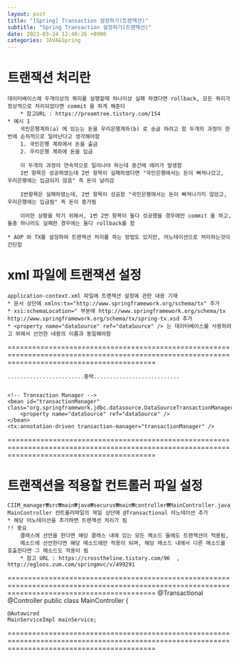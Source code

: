 ```yaml
---
layout: post
title: "[Spring] Transaction 설정하기(트랜잭션)"
subtitle: "Spring Transaction 설정하기(트랜잭션)"
date: 2023-03-24 12:40:26 +0900
categories: JAVA&Spring
---
```


# 트랜잭션 처리란
	데이터베이스에 두개이상의 쿼리를 실행할때 하나이상 실패 하였다면 rollback, 모든 쿼리가 정상적으로 처리되었다면 commit 을 하게 해준다
		* 참고URL : https://preamtree.tistory.com/154
	* 예시 1 
		국민은행계좌(a) 에 있는는 돈을 우리은행계좌(b) 로 송금 하려고 함 두개의 과정이 한번에 순차적으로 일어난다고 생각해야함
		1. 국민은행 계좌에서 돈을 출금
		2. 우리은행 계좌에 돈을 입금

		이 두개의 과정이 연속적으로 일어나야 하는데 중간에 에러가 발생함
		1번 항목은 성공하였는데 2번 항목이 실패하였다면 "국민은행에서는 돈이 빠져나갔고, 우리은행에는 입금되지 않음" 즉 돈이 날라감 
		
		1번항목은 실패하였는데, 2번 항목이 성곰함 "국민은행에서는 돈이 빠져나가지 않았고, 우리은행에는 입금됨" 즉 돈이 증가됨

		이러한 상황을 막기 위해서, 1번 2번 항목이 둘다 성공했을 경우에만 commit 을 하고, 둘중 하나라도 실패한 경우에는 둘다 rollback를 함
	
	* AOP 와 TX를 설정하여 트랜잭션 처리를 하는 방법도 있지만, 어노테이션으로 처리하는것이 간단함

	


# xml 파일에 트랜잭션 설정

	application-context.xml 파일에 트랜잭션 설정에 관한 내용 기재
	* 문서 상단에 xmlns:tx="http://www.springframework.org/schema/tx" 추가 
	* xsi:schemaLocation=" 부분에 http://www.springframework.org/schema/tx http://www.springframework.org/schema/tx/spring-tx.xsd 추가
	* <property name="dataSource" ref="dataSource" /> 는 데이터베이스를 사용하려고 위에서 선언한 내용의 이름과 동일해야함

================================================================================================================================================

<beans xmlns="http://www.springframework.org/schema/beans"
       xmlns:xsi="http://www.w3.org/2001/XMLSchema-instance"
       xmlns:context="http://www.springframework.org/schema/context"
       xmlns:mvc="http://www.springframework.org/schema/mvc"
       xmlns:tx="http://www.springframework.org/schema/tx"
       xsi:schemaLocation="
		http://www.springframework.org/schema/beans http://www.springframework.org/schema/beans/spring-beans.xsd http://www.springframework.org/schema/context http://www.springframework.org/schema/context/spring-context.xsd http://www.springframework.org/schema/mvc http://www.springframework.org/schema/mvc/spring-mvc.xsd http://www.springframework.org/schema/tx http://www.springframework.org/schema/tx/spring-tx.xsd">


	........................중략...........................


    <!-- Transaction Manager -->
    <bean id="transactionManager" class="org.springframework.jdbc.datasource.DataSourceTransactionManager">
        <property name="dataSource" ref="dataSource" />
    </bean>
    <tx:annotation-driven transaction-manager="transactionManager" />
================================================================================================================================================




# 트랜잭션을 적용할 컨트롤러 파일 설정

	CIIM_manager₩src₩main₩java₩securus₩main₩controller₩MainController.java
	MainController 컨트롤러파일의 제일 상단에 @Transactional 어노테이션 추가
	* 해당 어노테이션을 추가하면 트랜잭션 처리가 됨
	!! 중요
		클래스에 선언을 한다면 해당 클래스 내에 있는 모든 메소드 들에도 트랜잭션이 적용됨,
		메소드에 선언한다면 해당 메소드에만 적용이 되며, 해당 메소드 내에서 다른 메소드를 호출한다면 그 메소드도 적용이 됨
		* 참고 URL : https://crosstheline.tistory.com/96  , http://egloos.zum.com/springmvc/v/499291


================================================================================================================================================
@Transactional
@Controller
public class MainController {

    @Autowired
    MainServiceImpl mainService;



================================================================================================================================================




                                                                                                                                                                                                                                                                                                                                                                                                                                                                                                                                                                                                                                                                                                                                                                                                                                                                                                                                                                                                                                                                                                                                                                                                                                                                                                                                                                                                                                                                                                                                                                                                                                                                                                                                                                                                                                                                                                                                                                                                                                                                                                                                                                                                                                                                                                                                                                                                                                                                                                                                                                                                                                                                                                                                                                                                                                            
